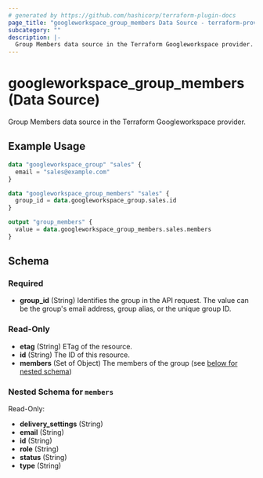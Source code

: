 ```yaml
---
# generated by https://github.com/hashicorp/terraform-plugin-docs
page_title: "googleworkspace_group_members Data Source - terraform-provider-googleworkspace"
subcategory: ""
description: |-
  Group Members data source in the Terraform Googleworkspace provider.
---
```


# googleworkspace_group_members (Data Source)

Group Members data source in the Terraform Googleworkspace provider.

## Example Usage

```terraform
data "googleworkspace_group" "sales" {
  email = "sales@example.com"
}

data "googleworkspace_group_members" "sales" {
  group_id = data.googleworkspace_group.sales.id
}

output "group_members" {
  value = data.googleworkspace_group_members.sales.members
}
```

<!-- schema generated by tfplugindocs -->
## Schema

### Required

- **group_id** (String) Identifies the group in the API request. The value can be the group's email address, group alias, or the unique group ID.

### Read-Only

- **etag** (String) ETag of the resource.
- **id** (String) The ID of this resource.
- **members** (Set of Object) The members of the group (see [below for nested schema](#nestedatt--members))

<a id="nestedatt--members"></a>
### Nested Schema for `members`

Read-Only:

- **delivery_settings** (String)
- **email** (String)
- **id** (String)
- **role** (String)
- **status** (String)
- **type** (String)


